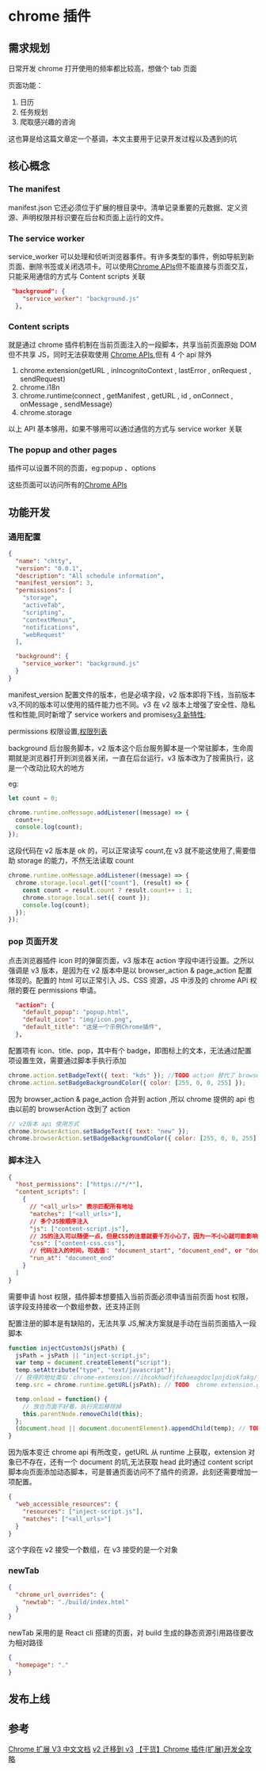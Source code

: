 # chrome 插件

## 需求规划

日常开发 chrome 打开使用的频率都比较高，想做个 tab 页面

页面功能：

1. 日历
2. 任务规划
3. 爬取感兴趣的咨询

这也算是给这篇文章定一个基调，本文主要用于记录开发过程以及遇到的坑

## 核心概念

### The manifest

manifest.json 它还必须位于扩展的根目录中。清单记录重要的元数据、定义资源、声明权限并标识要在后台和页面上运行的文件。

### The service worker

service_worker 可以处理和侦听浏览器事件。有许多类型的事件，例如导航到新页面、删除书签或关闭选项卡。可以使用[Chrome APIs](https://developer.chrome.com/docs/extensions/reference/)但不能直接与页面交互，只能采用通信的方式与 Content scripts 关联

```json
 "background": {
    "service_worker": "background.js"
  },
```

### Content scripts

就是通过 chrome 插件机制在当前页面注入的一段脚本，共享当前页面原始 DOM 但不共享 JS，同时无法获取使用 [Chrome APIs](https://developer.chrome.com/docs/extensions/reference/),但有 4 个 api 除外

1. chrome.extension(getURL , inIncognitoContext , lastError , onRequest , sendRequest)
2. chrome.i18n
3. chrome.runtime(connect , getManifest , getURL , id , onConnect , onMessage , sendMessage)
4. chrome.storage

以上 API 基本够用，如果不够用可以通过通信的方式与 service worker 关联

### The popup and other pages

插件可以设置不同的页面，eg:popup 、options

这些页面可以访问所有的[Chrome APIs](https://developer.chrome.com/docs/extensions/reference/)

## 功能开发

### 通用配置

```json
{
  "name": "chtty",
  "version": "0.0.1",
  "description": "All schedule information",
  "manifest_version": 3,
  "permissions": [
    "storage",
    "activeTab",
    "scripting",
    "contextMenus",
    "notifications",
    "webRequest"
  ],

  "background": {
    "service_worker": "background.js"
  }
}
```

manifest_version 配置文件的版本，也是必填字段，v2 版本即将下线，当前版本 v3,不同的版本可以使用的插件能力也不同。v3 在 v2 版本上增强了安全性、隐私性和性能,同时新增了 service workers and promises[v3 新特性](https://developer.chrome.com/docs/extensions/mv3/intro/mv3-overview/);

permissions 权限设置,[权限列表](https://developer.chrome.com/docs/extensions/mv2/declare_permissions/)

background 后台服务脚本，v2 版本这个后台服务脚本是一个常驻脚本，生命周期就是浏览器打开到浏览器关闭，一直在后台运行，v3 版本改为了按需执行，这是一个改动比较大的地方

eg:

```js
let count = 0;

chrome.runtime.onMessage.addListener((message) => {
  count++;
  console.log(count);
});
```

这段代码在 v2 版本是 ok 的，可以正常读写 count,在 v3 就不能这使用了,需要借助 storage 的能力，不然无法读取 count

```js
chrome.runtime.onMessage.addListener((message) => {
  chrome.storage.local.get(["count"], (result) => {
    const count = result.count ? result.count++ : 1;
    chrome.storage.local.set({ count });
    console.log(count);
  });
});
```

### pop 页面开发

点击浏览器插件 icon 时的弹窗页面，v3 版本在 action 字段中进行设置。之所以强调是 v3 版本，是因为在 v2 版本中是以 browser_action & page_action 配置体现的。配置的 html 可以正常引入 JS、CSS 资源，JS 中涉及的 chrome APi 权限的要在 permissions 申请。

```json
  "action": {
    "default_popup": "popup.html",
    "default_icon": "img/icon.png",
    "default_title": "这是一个示例Chrome插件",
  },
```

配置项有 icon、title、pop，其中有个 badge，即图标上的文本，无法通过配置项设置生效，需要通过脚本手执行添加

```js
chrome.action.setBadgeText({ text: "kds" }); //TODO action 替代了 browserAction
chrome.action.setBadgeBackgroundColor({ color: [255, 0, 0, 255] });
```

因为 browser_action & page_action 合并到 action ,所以 chrome 提供的 api 也由以前的 browserAction 改到了 action

```js
// v2版本 api 使用方式
chrome.browserAction.setBadgeText({ text: "new" });
chrome.browserAction.setBadgeBackgroundColor({ color: [255, 0, 0, 255] });
```

### 脚本注入

```json
{
  "host_permissions": ["https://*/*"],
  "content_scripts": [
    {
      // "<all_urls>" 表示匹配所有地址
      "matches": ["<all_urls>"],
      // 多个JS按顺序注入
      "js": ["content-script.js"],
      // JS的注入可以随便一点，但是CSS的注意就要千万小心了，因为一不小心就可能影响全局样式
      "css": ["content-css.css"],
      // 代码注入的时间，可选值： "document_start", "document_end", or "document_idle"，最后一个表示页面空闲时，默认document_idle
      "run_at": "document_end"
    }
  ]
}
```

需要申请 host 权限，插件脚本想要插入当前页面必须申请当前页面 host 权限，该字段支持接收一个数组参数，还支持正则

配置注册的脚本是有缺陷的，无法共享 JS,解决方案就是手动在当前页面插入一段脚本

```js
function injectCustomJs(jsPath) {
  jsPath = jsPath || "inject-script.js";
  var temp = document.createElement("script");
  temp.setAttribute("type", "text/javascript");
  // 获得的地址类似：chrome-extension://ihcokhadfjfchaeagdoclpnjdiokfakg/js/inject.js
  temp.src = chrome.runtime.getURL(jsPath); // TODO  chrome.extension.getURL

  temp.onload = function() {
    // 放在页面不好看，执行完后移除掉
    this.parentNode.removeChild(this);
  };
  (document.head || document.documentElement).appendChild(temp); // TODO document.head
}
```

因为版本变迁 chrome api 有所改变，getURL 从 runtime 上获取，extension 对象已不存在，还有一个 document 的坑,无法获取 head
此时通过 content script 脚本向页面添加动态脚本，可是普通页面访问不了插件的资源，此刻还需要增加一项配置。

```json
{
  "web_accessible_resources": {
    "resources": ["inject-script.js"],
    "matches": ["<all_urls>"]
  }
}
```

这个字段在 v2 接受一个数组，在 v3 接受的是一个对象

### newTab

```json
{
  "chrome_url_overrides": {
    "newtab": "./build/index.html"
  }
}
```

newTab 采用的是 React cli 搭建的页面，对 build 生成的静态资源引用路径要改为相对路径

```json
{
  "homepage": "."
}
```

## 发布上线

## 参考

[Chrome 扩展 V3 中文文档](https://doc.yilijishu.info/chrome/)
[v2 迁移到 v3](https://blog.shahednasser.com/chrome-extension-tutorial-migrating-to-manifest-v3-from-v2/#from-background-scripts-to-service-workers)
[【干货】Chrome 插件(扩展)开发全攻略](https://cloud.tencent.com/developer/article/1667242)
